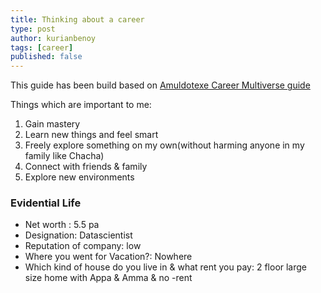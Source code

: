 ```yaml
---
title: Thinking about a career
type: post
author: kurianbenoy
tags: [career]
published: false
---
```


This guide has been build based on [Amuldotexe Career Multiverse guide](https://www.figma.com/file/vj04DNzGZknuWSJ2ILJbtp/amuldotexe-Career-Multiverse-Case-Study-20211027?node-id=0%3A1)


Things which are important to me:

1. Gain mastery
2. Learn new things and feel smart
3. Freely explore something on my own(without harming anyone in my family like Chacha)
4. Connect with friends & family
5. Explore new environments


### Evidential Life

- Net worth : 5.5 pa
- Designation: Datascientist
- Reputation of company: low
- Where you went for Vacation?: Nowhere
- Which kind of house do you live in & what rent you pay: 2 floor large size home with Appa & Amma & no -rent
